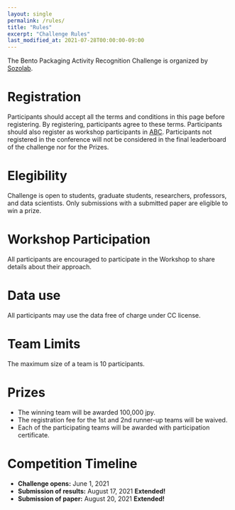 ```yaml
---
layout: single
permalink: /rules/
title: "Rules"
excerpt: "Challenge Rules"
last_modified_at: 2021-07-28T00:00:00-09:00
---
```

The Bento Packaging Activity Recognition Challenge is organized by [Sozolab](http://sozolab.jp/).

<!--
and [Larsen Team](https://team.inria.fr/larsen/).
-->

# Registration
Participants should accept all the terms and conditions in this page before registering. By registering, participants agree to these terms. Participants should also register as workshop participants in [ABC](http://abc-research.github.io). Participants not registered in the conference will not be considered in the final leaderboard of the challenge nor for the Prizes.

# Elegibility
Challenge is open to students, graduate students, researchers, professors, and data scientists. Only submissions with a submitted paper are eligible to win a prize.

# Workshop Participation
All participants are encouraged to participate in the Workshop to share details about their approach.  

# Data use
All participants may use the data free of charge under CC license.

# Team Limits
The  maximum size of a team is 10 participants.

# Prizes
- The winning team will be awarded 100,000 jpy.
- The registration fee for the 1st and 2nd runner-up teams will be waived.
- Each of the participating teams will be awarded with participation certificate.

<!--
One representative of the winning team will be invited to our laboratory installations in Kitakyushu, Japan for as many as 7 days. During the visit the winner may be able to collect a dataset of their own with our help. The total cost of the trip may not exceed 200 000 YEN including airplane ticket, hotels, in-city transportation and food.

When the winner is announced the winning team will be contacted to choose their representative. We will send an invitation letter for visa purposes if needed. The travel reservations may be done by the winner or by us, at the best convenience. No cash will be given to the winner in replacement of the travel and only travel expenses may be covered.   

Other conditions [apply](/bento2021/prize_rules/)
-->

# Competition Timeline
- __Challenge opens:__ June 1, 2021
- __Submission of results:__ August 17, 2021 __Extended!__
- __Submission of paper:__ August 20, 2021 __Extended!__
